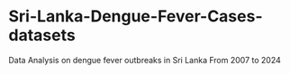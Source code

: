 # Sri-Lanka-Dengue-Fever-Cases-datasets
Data Analysis on dengue fever outbreaks in Sri Lanka From 2007 to 2024
